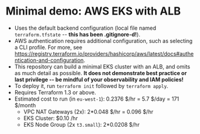 Minimal demo: AWS EKS with ALB
==============================

- Uses the default backend configuration (local file named `terraform.tfstate` -- **this has been .gitignore-d!**).
- AWS authentication requires additional configuration, such as selecting a CLI profile. For more, see https://registry.terraform.io/providers/hashicorp/aws/latest/docs#authentication-and-configuration.
- This repository can build a minimal EKS cluster with an ALB, and omits as much detail as possible. **It does not demonstrate best practice or last privilege -- be mindful of your observability and IAM policies!**
- To deploy it, run `terraform init` followed by `terraform apply`.
- Requires Terraform 1.3 or above.
- Estimated cost to run (in `eu-west-1`): 0.2376 $/hr = 5.7 $/day = 171 $/month
    - VPC NAT Gateways (2x): 2*0.048 $/hr = 0.096 $/hr
    - EKS Cluster: $0.10 /hr
    - EKS Node Group (2x `t3.small`): 2*0.0208 $/hr
